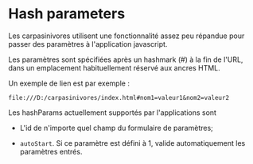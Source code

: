 Hash parameters
===============

Les carpasinivores utilisent une fonctionnalité assez peu répandue pour passer des paramètres à l'application javascript.

Les paramètres sont spécifiées après un hashmark (#) à la fin de l'URL, dans un emplacement habituellement réservé aux ancres HTML.

Un exemple de lien est par exemple :

    file:///D:/carpasinivores/index.html#nom1=valeur1&nom2=valeur2

Les hashParams actuellement supportés par l'applications sont

- L'id de n'importe quel champ du formulaire de paramètres;

- `autoStart`. Si ce paramètre est défini à 1, valide automatiquement les paramètres entrés.
